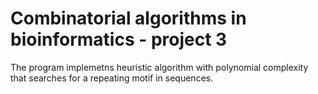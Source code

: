 # Combinatorial algorithms in bioinformatics - project 3
The program implemetns heuristic algorithm with polynomial complexity that searches for a repeating motif in sequences.
